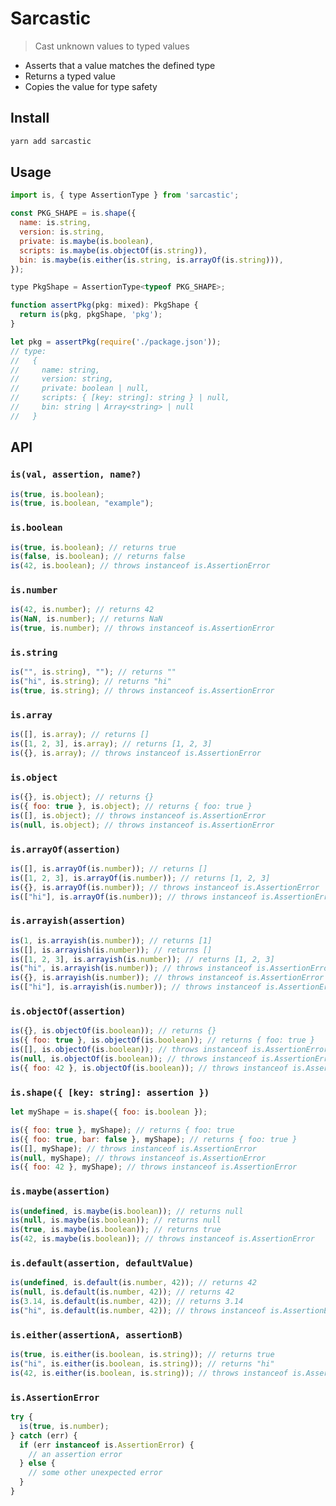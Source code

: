 # Sarcastic

> Cast unknown values to typed values

- Asserts that a value matches the defined type
- Returns a typed value
- Copies the value for type safety

## Install

```sh
yarn add sarcastic
```

## Usage

```js
import is, { type AssertionType } from 'sarcastic';

const PKG_SHAPE = is.shape({
  name: is.string,
  version: is.string,
  private: is.maybe(is.boolean),
  scripts: is.maybe(is.objectOf(is.string)),
  bin: is.maybe(is.either(is.string, is.arrayOf(is.string))),
});

type PkgShape = AssertionType<typeof PKG_SHAPE>;

function assertPkg(pkg: mixed): PkgShape {
  return is(pkg, pkgShape, 'pkg');
}

let pkg = assertPkg(require('./package.json'));
// type:
//   {
//     name: string,
//     version: string,
//     private: boolean | null,
//     scripts: { [key: string]: string } | null,
//     bin: string | Array<string> | null
//   }
```

## API

### `is(val, assertion, name?)`

```js
is(true, is.boolean);
is(true, is.boolean, "example");
```

### `is.boolean`

```js
is(true, is.boolean); // returns true
is(false, is.boolean); // returns false
is(42, is.boolean); // throws instanceof is.AssertionError
```

### `is.number`

```js
is(42, is.number); // returns 42
is(NaN, is.number); // returns NaN
is(true, is.number); // throws instanceof is.AssertionError
```

### `is.string`

```js
is("", is.string), ""); // returns ""
is("hi", is.string); // returns "hi"
is(true, is.string); // throws instanceof is.AssertionError
```

### `is.array`

```js
is([], is.array); // returns []
is([1, 2, 3], is.array); // returns [1, 2, 3]
is({}, is.array); // throws instanceof is.AssertionError
```

### `is.object`

```js
is({}, is.object); // returns {}
is({ foo: true }, is.object); // returns { foo: true }
is([], is.object); // throws instanceof is.AssertionError
is(null, is.object); // throws instanceof is.AssertionError
```

### `is.arrayOf(assertion)`

```js
is([], is.arrayOf(is.number)); // returns []
is([1, 2, 3], is.arrayOf(is.number)); // returns [1, 2, 3]
is({}, is.arrayOf(is.number)); // throws instanceof is.AssertionError
is(["hi"], is.arrayOf(is.number)); // throws instanceof is.AssertionError
```

### `is.arrayish(assertion)`

```js
is(1, is.arrayish(is.number)); // returns [1]
is([], is.arrayish(is.number)); // returns []
is([1, 2, 3], is.arrayish(is.number)); // returns [1, 2, 3]
is("hi", is.arrayish(is.number)); // throws instanceof is.AssertionError
is({}, is.arrayish(is.number)); // throws instanceof is.AssertionError
is(["hi"], is.arrayish(is.number)); // throws instanceof is.AssertionError
```

### `is.objectOf(assertion)`

```js
is({}, is.objectOf(is.boolean)); // returns {}
is({ foo: true }, is.objectOf(is.boolean)); // returns { foo: true }
is([], is.objectOf(is.boolean)); // throws instanceof is.AssertionError
is(null, is.objectOf(is.boolean)); // throws instanceof is.AssertionError
is({ foo: 42 }, is.objectOf(is.boolean)); // throws instanceof is.AssertionError
```

### `is.shape({ [key: string]: assertion })`

```js
let myShape = is.shape({ foo: is.boolean });

is({ foo: true }, myShape); // returns { foo: true
is({ foo: true, bar: false }, myShape); // returns { foo: true }
is([], myShape); // throws instanceof is.AssertionError
is(null, myShape); // throws instanceof is.AssertionError
is({ foo: 42 }, myShape); // throws instanceof is.AssertionError
```

### `is.maybe(assertion)`

```js
is(undefined, is.maybe(is.boolean)); // returns null
is(null, is.maybe(is.boolean)); // returns null
is(true, is.maybe(is.boolean)); // returns true
is(42, is.maybe(is.boolean)); // throws instanceof is.AssertionError
```

### `is.default(assertion, defaultValue)`

```js
is(undefined, is.default(is.number, 42)); // returns 42
is(null, is.default(is.number, 42)); // returns 42
is(3.14, is.default(is.number, 42)); // returns 3.14
is("hi", is.default(is.number, 42)); // throws instanceof is.AssertionError
```

### `is.either(assertionA, assertionB)`

```js
is(true, is.either(is.boolean, is.string)); // returns true
is("hi", is.either(is.boolean, is.string)); // returns "hi"
is(42, is.either(is.boolean, is.string)); // throws instanceof is.AssertionError
```

### `is.AssertionError`

```js
try {
  is(true, is.number);
} catch (err) {
  if (err instanceof is.AssertionError) {
    // an assertion error
  } else {
    // some other unexpected error
  }
}
```
